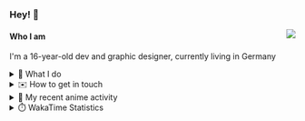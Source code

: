 ### Hey! 👋

[<img src="https://lanyard-profile-readme.vercel.app/api/228965621478588416" align="right">](https://discord.com/users/228965621478588416)

#### Who I am

I'm a 16-year-old dev and graphic designer, currently living in Germany

<details>
  <summary>💼 What I do</summary>
  
I am currently primarily working on [taiga Bot](https://taigabot.net) and [PartydoosMedia](https://partydoosmedia.com)
I helped / am helping translate [PreMiD](https://premid.app), [Flashing Lights](https://store.steampowered.com/app/605740/Flashing_Lights__Police_Firefighting_Emergency_Services_Simulator/), [Hypixel](https://hypixel.net/), [Discord Templates](https://discordtemplates.com/), [Discord Extreme List](https://discordextremelist.xyz/), [Kitsu](https://kitsu.io/), [Minecraft](https://minecraft.net/), and [taiga Bot](https://taigabot.net) to the German language
</details>

<details>
  <summary>✉️ How to get in touch</summary>
  
> Sorted by how quickly you can expect a reply
- [Hit me up on Discord](https://discord.com/users/228965621478588416)
- [Hit me up on Twitter](https://twitter.com/cruggdev)
- [Send me a mail](mailto:me@crg.sh)
</details>


<details>
  <summary>🌸 My recent anime activity</summary>
  
<!-- ANILIST_ACTIVITY:start -->

-   📺 Plans to watch [More than a Married Couple, but Not Lovers.](https://anilist.co/anime/141949) (20:11, 12 November 2022)
-   📖 Read chapter 9 of [Boy's Abyss](https://anilist.co/manga/116186) (12:28, 28 October 2022)
-   📖 Read chapter 8 of [Boy's Abyss](https://anilist.co/manga/116186) (14:47, 12 October 2022)
-   📺 Plans to watch [Napping Princess](https://anilist.co/anime/21788) (10:12, 12 October 2022)
-   📖 Read chapter 7 of [Boy's Abyss](https://anilist.co/manga/116186) (15:02, 30 September 2022)

<!-- ANILIST_ACTIVITY:end -->
</details>

<details>
  <summary>⏱️ WakaTime Statistics</summary>

<!--START_SECTION:waka-->

```text
No activity tracked
```

<!--END_SECTION:waka-->
</details>
